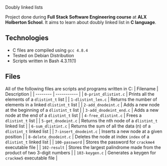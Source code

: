 Doubly linked lists

Project done during **Full Stack Software Engineering course** at **ALX Holberton School**. It aims to learn about doubly linked list in **C language**.

## Technologies
* C files are compiled using `gcc 4.8.4`
* Tested on Debian Distribution
* Scripts written in Bash 4.3.11(1)

## Files 
All of the following files are scripts and programs written in C:
| Filename | Description |
| -------- | ----------- |
| `0-print_dlistint.c` | Prints all the elements of a `dlistint_t` list |
| `1-dlistint_len.c` | Returns the number of elements in a linked `dlistint_t` list |
| `2-add_dnodeint.c` | Adds a new node at the beginning of a `dlistint_t` list |
| `3-add_dnodeint_end.c` | Adds a new node at the end of a `dlistint_t` list |
| `4-free_dlistint.c` | Frees a `dlistint_t` list |
| `5-get_dnodeint.c` | Returns the nth node of a `dlistint_t` linked list |
| `6-sum_dlistint.c` | Returns the sum of all the data (n) of a `dlistint_t` linked list |
| `7-insert_dnodeint.c` | Inserts a new node at a given position |
| `8-delete_dnodeint.c` | Deletes the node at index `index` of a `dlistint_t` linked list |
| `100-password` | Stores the password for `crackme4` executable file |
| `102-result` | Stores the largest palindrome made from the product of two 3-digit numbers |
| `103-keygen.c` | Generates a keygen for `crackme5` executable file |

